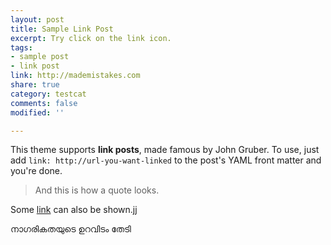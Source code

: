 ```yaml
---
layout: post
title: Sample Link Post
excerpt: Try click on the link icon.
tags:
- sample post
- link post
link: http://mademistakes.com
share: true
category: testcat
comments: false
modified: ''

---
```

This theme supports **link posts**, made famous by John Gruber. To use, just add `link: http://url-you-want-linked` to the post's YAML front matter and you're done.

> And this is how a quote looks.

Some [link](http://www.mademistakes.com) can also be shown.jj

നാഗരികതയുടെ ഉറവിടം തേടി